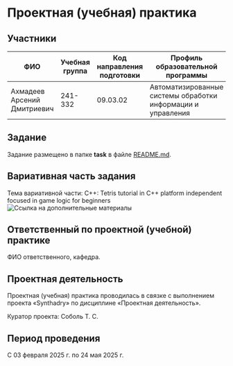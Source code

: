 # Проектная (учебная) практика

## Участники

| ФИО | Учебная группа | Код направления подготовки | Профиль образовательной программы |
|-|-|-|-|
| Ахмадеев Арсений Дмитриевич |241-332|09.03.02|Автоматизированные системы обработки информации и управления|

## Задание

Задание размещено в папке **task** в файле [README.md](task/README.md).

## Вариативная часть задания
Тема вариативной части: C++: Tetris tutorial in C++ platform independent focused in game logic for beginners
![Ссылка на дополнительные материалы](http://javilop.com/gamedev/tetris-tutorial-in-c-platform-independent-focused-in-game-logic-for-beginners/)


## Ответственный по проектной (учебной) практике

ФИО ответственного, кафедра.

## Проектная деятельность

Проектная (учебная) практика проводилась в связке с выполнением проекта «Synthadry» по дисциплине «Проектная деятельность».

Куратор проекта: Соболь Т. С.

## Период проведения

С 03 февраля 2025 г. по 24 мая 2025 г.
